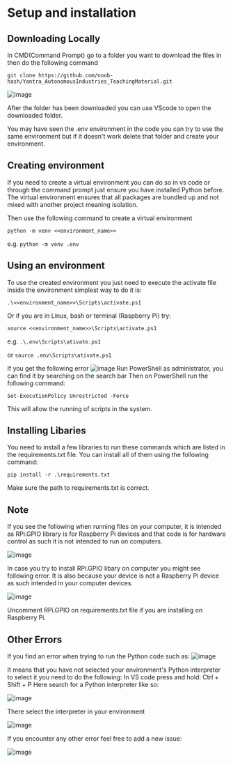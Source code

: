 # Setup and installation
## Downloading Locally
In CMD(Command Prompt) go to a folder you want to download the files in then do the following command

```git clone https://github.com/noob-hash/Yantra_AutonomousIndustries_TeachingMaterial.git```

![image](https://github.com/noob-hash/Yantra_AutonomousIndustries_TeachingMaterial/assets/80933227/e0cf9419-ccee-42f1-9e57-970e03713779)

After the folder has been downloaded you can use VScode to open the downloaded folder.

You may have seen the .env environment in the code you can try to use the same environment but if it doesn't work delete that folder and create your environment.

## Creating environment
If you need to create a virtual environment you can do so in vs code or through the command prompt just ensure you have installed Python before.
The virtual environment ensures that all packages are bundled up and not mixed with another project meaning isolation.

Then use the following command to create a virtual environment

``` python -m venv <<environment_name>> ```

e.g. ```python -m venv .env```

## Using an environment
To use the created environment you just need to execute the activate file inside the environment simplest way to do it is:

``` .\<<environment_name>>\Scripts\activate.ps1 ```

Or if you are in Linux, bash or terminal (Raspberry Pi) try:

``` source <<environment_name>>\Scripts\activate.ps1 ```

e.g. ``` .\.env\Scripts\ativate.ps1 ```

or ``` source .env\Scripts\ativate.ps1 ```

If you get the following error
![image](https://github.com/noob-hash/Yantra_Swarmonoid-trainingMaterial/assets/80933227/6e6c6ec2-c5de-4244-9711-11a15b294f87)
Run PowerShell as administrator, you can find it by searching on the search bar
Then on PowerShell run the following command:

```Set-ExecutionPolicy Unrestricted -Force```

This will allow the running of scripts in the system.

## Installing Libaries
You need to install a few libraries to run these commands which are listed in the requirements.txt file. You can install all of them using the following command:

```pip install -r .\requirements.txt```

Make sure the path to requirements.txt is correct.

## Note
If you see the following when running files on your computer, it is intended as RPi.GPIO library is for Raspberry Pi devices and that code is for hardware control as such it is not intended to run on computers.

![image](https://github.com/noob-hash/Yantra_AutonomousIndustries_TeachingMaterial/assets/80933227/7a85eb0b-5083-4088-91a4-d9dbbd00d763)

In case you try to install RPi.GPIO libary on computer you might see following error. It is also because your device is not a Raspberry Pi device as such intended in your computer devices.

![image](https://github.com/noob-hash/Yantra_AutonomousIndustries_TeachingMaterial/assets/80933227/d3777963-d1c1-4b4b-8a95-7efc6af2b779)

Uncomment RPi.GPIO on requirements.txt file if you are installing on Raspberry Pi.

## Other Errors
If you find an error when trying to run the Python code such as:
![image](https://github.com/noob-hash/Yantra_Swarmonoid-trainingMaterial/assets/80933227/dcd78b40-2c25-4600-ac60-2c2e30097289)

It means that you have not selected your environment's Python interpreter to select it you need to do the following:
In VS code press and hold: Ctrl + Shift + P
Here search for a Python interpreter like so:

![image](https://github.com/noob-hash/Yantra_Swarmonoid-trainingMaterial/assets/80933227/2919460d-7ccb-4c8a-bb5c-d36c43da883b)

There select the interpreter in your environment

![image](https://github.com/noob-hash/Yantra_Swarmonoid-trainingMaterial/assets/80933227/e52617a3-f859-4ed4-b019-d4b27a9bbc11)

If you encounter any other error feel free to add a new issue:

![image](https://github.com/noob-hash/Yantra_AutonomousIndustries_TeachingMaterial/assets/80933227/58abc62d-a4fe-48ee-a9a3-8e724302ce1b)
